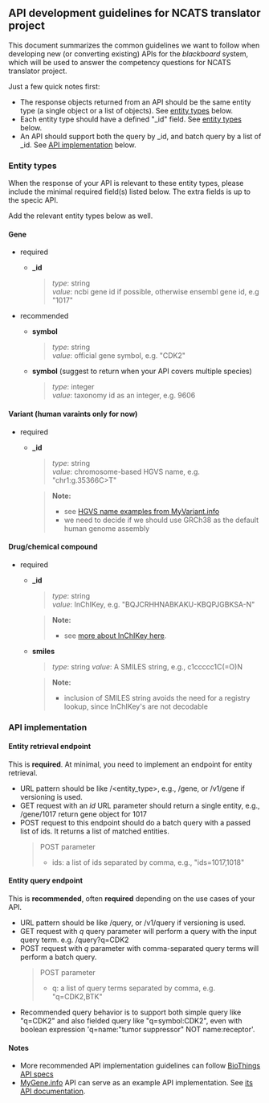 ## API development guidelines for NCATS translator project

This document summarizes the common guidelines we want to follow when developing new (or converting existing) APIs for the *blackboard* system, which will be used to answer the competency questions for NCATS translator project.

Just a few quick notes first:

* The response objects returned from an API should be the same entity type (a single object or a list of objects). See [entity types](#entity-types) below.
* Each entity type should have a defined "_id" field. See [entity types](#entity-types) below.
* An API should support both the query by _id, and batch query by a list of _id. See [API implementation](#api-implementation) below.


### Entity types
When the response of your API is relevant to these entity types, please include the minimal required field(s) listed below. The extra fields is up to the specic API.

Add the relevant entity types below as well.

#### Gene

 * required
   * **\_id**
     > *type*:   string       
     > *value*:  ncbi gene id if possible, otherwise ensembl gene id, e.g "1017"     

 * recommended
   * **symbol**
     > *type*:   string       
     > *value*:  official gene symbol, e.g. "CDK2"     

   * **symbol**
     (suggest to return when your API covers multiple species)
     > *type*:   integer       
     > *value*:  taxonomy id as an integer, e.g. 9606  

#### Variant (human varaints only for now)

 * required
   * **\_id**
     > *type*:   string       
     > *value*:  chromosome-based HGVS name, e.g. "chr1:g.35366C>T"     

     > **Note:**
     > - see [HGVS name examples from MyVariant.info](http://docs.myvariant.info/en/latest/doc/data.html#id-field) 
     > - we need to decide if we should use GRCh38 as the default human genome assembly

#### Drug/chemical compound

 * required
   * **\_id**
     > *type*:   string       
     > *value*:  InChIKey, e.g. "BQJCRHHNABKAKU-KBQPJGBKSA-N"     

     > **Note:**
     > - see [more about InChIKey here](http://www.inchi-trust.org/technical-faq/#13).
         
   * **smiles**
     > *type*: string
     > *value*: A SMILES string, e.g., c1ccccc1C(=O)N

     > **Note:**
     > - inclusion of SMILES string avoids the need for a registry lookup, since InChIKey's are not decodable         

### API implementation

#### Entity retrieval endpoint
   This is **required**. At minimal, you need to implement an endpoint for entity retrieval.
   
   * URL pattern should be like /<entity_type>, e.g., /gene, or /v1/gene if versioning is used.
   * GET request with an *id* URL parameter should return a single entity, e.g., /gene/1017 return gene object for 1017
   * POST request to this endpoint should do a batch query with a passed list of ids. It returns a list of matched entities.
     >POST parameter
     > - ids:    a list of ids separated by comma, e.g., "ids=1017,1018"

#### Entity query endpoint
   This is **recommended**, often **required** depending on the use cases of your API.
   
   * URL pattern should be like /query, or /v1/query if versioning is used.
   * GET request with *q* query parameter will perform a query with the input query term. e.g. /query?q=CDK2
   * POST request with *q* parameter with comma-separated query terms will perform a batch query.
     >POST parameter
     > - q:    a list of query terms separated by comma, e.g. "q=CDK2,BTK"          
     >
   * Recommended query behavior is to support both simple query like "q=CDK2" and also fielded query like "q=symbol:CDK2", even with boolean expression 'q=name:"tumor suppressor" NOT name:receptor'.     
   
#### Notes
  * More recommended API implementation guidelines can follow [BioThings API specs](http://biothings.io/specs)
  * [MyGene.info](http://mygene.info) API can serve as an example API implementation. See [its API documentation](http://mygene.info/v3/api).
  
